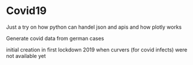 # Covid19

Just a try on how python can handel json and apis and how plotly works

Generate covid data from german cases


initial creation in first lockdown 2019 when curvers (for covid infects) were not available yet

